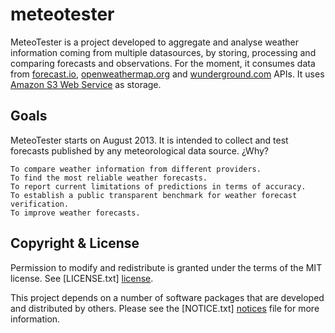 meteotester
===========

MeteoTester is a project developed to aggregate and analyse weather information coming from multiple datasources, by storing, processing and comparing forecasts and observations.
For the moment, it consumes data from [forecast.io][forecastio], [openweathermap.org][openweather] and [wunderground.com][wunderground] APIs.
It uses [Amazon S3 Web Service][s3] as storage.


Goals
-------------------

MeteoTester starts on August 2013. It is intended to collect and test forecasts published by any meteorological data source. ¿Why?

    To compare weather information from different providers.
    To find the most reliable weather forecasts.
    To report current limitations of predictions in terms of accuracy.
    To establish a public transparent benchmark for weather forecast verification.
    To improve weather forecasts.


Copyright & License
-------------------

Permission to modify and redistribute is granted under the terms of the MIT license. See [LICENSE.txt] [license].

This project depends on a number of software packages that are developed and distributed by others. Please see the [NOTICE.txt] [notices] file for more information.

  [s3]: http://aws.amazon.com/es/s3/
  [forecastio]: http://forecast.io
  [openweather]: http://openweathermap.org
  [wunderground]: http://www.wunderground.com
  [license]: LICENSE.txt
  [notices]: NOTICE.txt

